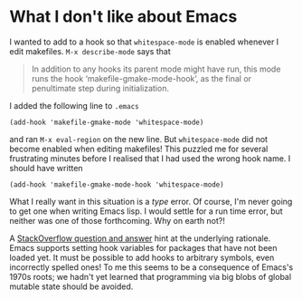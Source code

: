 # What I don't like about Emacs

I wanted to add to a hook so that `whitespace-mode` is enabled
whenever I edit makefiles.  `M-x describe-mode` says that

> In addition to any hooks its parent mode might have run, this mode
runs the hook ‘makefile-gmake-mode-hook’, as the final or penultimate
step during initialization.

I added the following line to `.emacs`

```
(add-hook 'makefile-gmake-mode 'whitespace-mode)
```

and ran `M-x eval-region` on the new line.  But `whitespace-mode` did
not become enabled when editing makefiles!  This puzzled me for
several frustrating minutes before I realised that I had used the
wrong hook name.  I should have written

```
(add-hook 'makefile-gmake-mode-hook 'whitespace-mode)
```

What I really want in this situation is a *type* error.  Of course,
I'm never going to get one when writing Emacs lisp.  I would settle
for a run time error, but neither was one of those forthcoming.  Why
on earth not?!

A [StackOverflow question and
answer](https://stackoverflow.com/questions/21104788/why-does-add-hook-allow-hook-to-be-void)
hint at the underlying rationale. Emacs supports setting hook
variables for packages that have not been loaded yet.  It must be
possible to add hooks to arbitrary symbols, even incorrectly spelled
ones!  To me this seems to be a consequence of Emacs's 1970s roots; we
hadn't yet learned that programming via big blobs of global mutable
state should be avoided.
